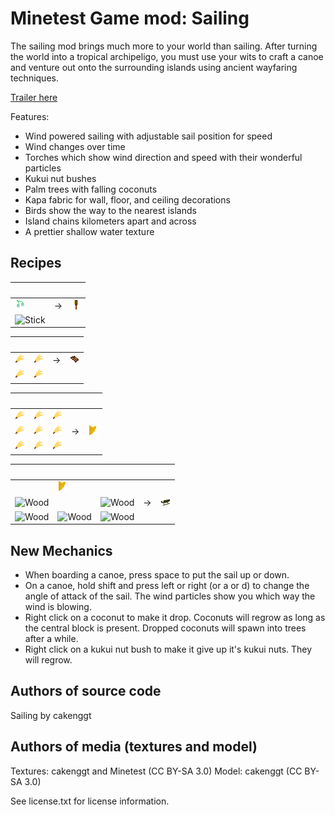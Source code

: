 Minetest Game mod: Sailing
========================

The sailing mod brings much more to your world than sailing. After turning the world into a tropical archipeligo, you must use your wits to craft a canoe and venture out onto the surrounding islands using ancient wayfaring techniques. 

[Trailer here](https://youtu.be/uCoVC0BcIXE)

Features:

* Wind powered sailing with adjustable sail position for speed
* Wind changes over time
* Torches which show wind direction and speed with their wonderful particles
* Kukui nut bushes
* Palm trees with falling coconuts
* Kapa fabric for wall, floor, and ceiling decorations
* Birds show the way to the nearest islands
* Island chains kilometers apart and across
* A prettier shallow water texture

Recipes
-----

&nbsp;||&nbsp;
----|---|----
![Kukui nut](/textures/kukui_nut.png)|->|![Kukui nut torch](/textures/kukui_torch.png)
![Stick](https://github.com/minetest/minetest/blob/master/games/minimal/mods/default/textures/default_stick.png?raw=true)|

&nbsp;|||&nbsp;
----|---|---|----
![Palm fiber](/textures/sailing_palm_fibers.png)|![Palm fiber](/textures/sailing_palm_fibers.png)|->|![Kapa cloth](/textures/sailing_kapa_cloth_icon.png)
![Palm fiber](/textures/sailing_palm_fibers.png)|![Palm fiber](/textures/sailing_palm_fibers.png)|

&nbsp;||||&nbsp;
----|---|---|---|----
![Palm fiber](/textures/sailing_palm_fibers.png)|![Palm fiber](/textures/sailing_palm_fibers.png)|![Palm fiber](/textures/sailing_palm_fibers.png)
![Palm fiber](/textures/sailing_palm_fibers.png)|![Palm fiber](/textures/sailing_palm_fibers.png)|![Palm fiber](/textures/sailing_palm_fibers.png)|->|![Sail](/textures/sailing_sail.png)
![Palm fiber](/textures/sailing_palm_fibers.png)|![Palm fiber](/textures/sailing_palm_fibers.png)|![Palm fiber](/textures/sailing_palm_fibers.png)|

&nbsp;||||&nbsp;
----|---|---|---|----
&nbsp;|![Sail](/textures/sailing_sail.png)|
![Wood](https://github.com/minetest/minetest/blob/master/games/minimal/mods/default/textures/default_wood.png?raw=true)||![Wood](https://github.com/minetest/minetest/blob/master/games/minimal/mods/default/textures/default_wood.png?raw=true)|->|![Canoe](/textures/canoe_inventory.png)
![Wood](https://github.com/minetest/minetest/blob/master/games/minimal/mods/default/textures/default_wood.png?raw=true)|![Wood](https://github.com/minetest/minetest/blob/master/games/minimal/mods/default/textures/default_wood.png?raw=true)|![Wood](https://github.com/minetest/minetest/blob/master/games/minimal/mods/default/textures/default_wood.png?raw=true)|


New Mechanics
------

* When boarding a canoe, press space to put the sail up or down.
* On a canoe, hold shift and press left or right (or a or d) to change the angle of attack of the sail. The wind particles show you which way the wind is blowing.
* Right click on a coconut to make it drop. Coconuts will regrow as long as the central block is present. Dropped coconuts will spawn into trees after a while.
* Right click on a kukui nut bush to make it give up it's kukui nuts. They will regrow.



Authors of source code
----------------------
Sailing by cakenggt

Authors of media (textures and model)
-------------------------------------
Textures: cakenggt and Minetest (CC BY-SA 3.0)
Model: cakenggt (CC BY-SA 3.0)

See license.txt for license information.
